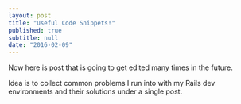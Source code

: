 ```yaml
---
layout: post
title: "Useful Code Snippets!"
published: true
subtitle: null
date: "2016-02-09"
---
```


Now here is post that is going to get edited many times in the future. 

Idea is to collect common problems I run into with my Rails dev environments and their solutions under a single post. 